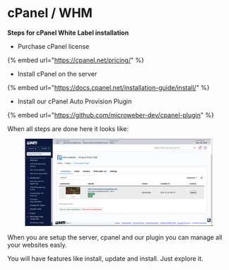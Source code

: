 # cPanel / WHM

**Steps for cPanel White Label installation**

* Purchase cPanel license

{% embed url="https://cpanel.net/pricing/" %}

* Install cPanel on the server

{% embed url="https://docs.cpanel.net/installation-guide/install/" %}

* Install our cPanel Auto Provision Plugin

{% embed url="https://github.com/microweber-dev/cpanel-plugin" %}



When all steps are done here it looks like:

<figure><img src="../../.gitbook/assets/image.png" alt=""><figcaption></figcaption></figure>

&#x20;When you are setup the server, cpanel and our plugin you can manage all your websites easly.&#x20;

You will have features like install, update and install. Just explore it.
